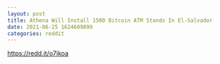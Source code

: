 ```yaml
--- 
layout: post 
title: Athena Will Install 1500 Bitcoin ATM Stands In El-Salvador 
date: 2021-06-25 1624609899 
categories: reddit 
--- 
```

https://redd.it/o7jkoa